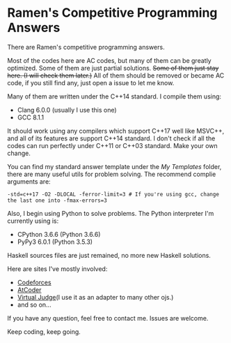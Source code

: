 # Ramen's Competitive Programming Answers

There are Ramen's competitive programming answers.

Most of the codes here are AC codes, but many of them can be greatly optimized. Some of them are just partial solutions. ~~Some of them just stay here. (I will check them later.)~~ All of them should be removed or became AC code, if you still find any, just open a issue to let me know.

Many of them are written under the C++14 standard. I compile them using:

- Clang 6.0.0 (usually I use this one)
- GCC 8.1.1

It should work using any compilers which support C++17 well like MSVC++, and all of its features are support C++14 standard. I don't check if all the codes can run perfectly under C++11 or C++03 standard. Make your own change.

You can find my standard answer template under the *My Templates* folder, there are many useful utils for problem solving. The recommend complie arguments are:

```shell
-std=c++17 -O2 -DLOCAL -ferror-limit=3 # If you're using gcc, change the last one into -fmax-errors=3
```

Also, I begin using Python to solve problems. The Python interpreter I'm currently using is:

- CPython 3.6.6 (Python 3.6.6)
- PyPy3 6.0.1 (Python 3.5.3)

Haskell sources files are just remained, no more new Haskell solutions.

Here are sites I've mostly involved:

- [Codeforces](http://codeforces.com/)
- [AtCoder](http://atcoder.jp/)
- [Virtual Judge](https://vjudge.net/)(I use it as an adapter to many other ojs.)
- and so on...

If you have any question, feel free to contact me. Issues are welcome.

Keep coding, keep going.